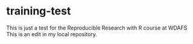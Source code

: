 # training-test
This is just a test for the Reproducible Research with R course at WDAFS
This is an edit in my local repository.